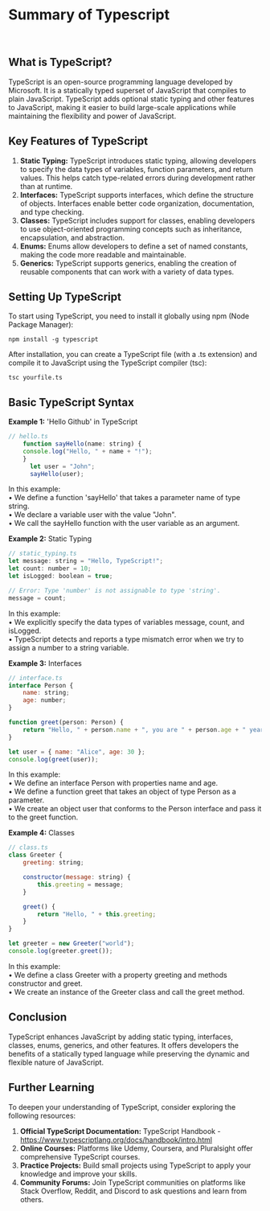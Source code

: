 # Summary of Typescript

&nbsp;</br>

## What is TypeScript?
TypeScript is an open-source programming language developed by Microsoft. It is a statically typed superset of JavaScript that compiles to plain JavaScript. TypeScript adds optional static typing and other features to JavaScript, making it easier to build large-scale applications while maintaining the flexibility and power of JavaScript.


## Key Features of TypeScript
1.	<b>Static Typing:</b> TypeScript introduces static typing, allowing developers to specify the data types of variables, function parameters, and return values. This helps catch type-related errors during development rather than at runtime.
2.	<b>Interfaces:</b> TypeScript supports interfaces, which define the structure of objects. Interfaces enable better code organization, documentation, and type checking.
3.	<b>Classes:</b> TypeScript includes support for classes, enabling developers to use object-oriented programming concepts such as inheritance, encapsulation, and abstraction.
4.	<b>Enums:</b> Enums allow developers to define a set of named constants, making the code more readable and maintainable.
5.	<b>Generics:</b> TypeScript supports generics, enabling the creation of reusable components that can work with a variety of data types.



## Setting Up TypeScript
To start using TypeScript, you need to install it globally using npm (Node Package Manager):

<code>npm install -g typescript</code>

After installation, you can create a TypeScript file (with a .ts extension) and compile it to JavaScript using the TypeScript compiler (tsc):

<code>tsc yourfile.ts</code>



## Basic TypeScript Syntax
<b>Example 1:</b> 'Hello Github' in TypeScript

``` js
// hello.ts 
	function sayHello(name: string) { 
	console.log("Hello, " + name + "!"); 
	} 
      let user = "John"; 
      sayHello(user); 
```
      
In this example:</br>
•	We define a function 'sayHello' that takes a parameter name of type string.</br>
•	We declare a variable user with the value "John".</br>
•	We call the sayHello function with the user variable as an argument.</br>



<b>Example 2:</b> Static Typing
``` js
// static_typing.ts
let message: string = "Hello, TypeScript!";
let count: number = 10;
let isLogged: boolean = true;

// Error: Type 'number' is not assignable to type 'string'.
message = count;
```

In this example:</br>
•	We explicitly specify the data types of variables message, count, and isLogged.</br>
•	TypeScript detects and reports a type mismatch error when we try to assign a number to a string variable.</br>


<b>Example 3:</b> Interfaces
``` js
// interface.ts
interface Person {
    name: string;
    age: number;
}

function greet(person: Person) {
    return "Hello, " + person.name + ", you are " + person.age + " years old.";
}

let user = { name: "Alice", age: 30 };
console.log(greet(user));
```

In this example:</br>
•	We define an interface Person with properties name and age.</br>
•	We define a function greet that takes an object of type Person as a parameter.</br>
•	We create an object user that conforms to the Person interface and pass it to the greet function.</br>


<b>Example 4:</b> Classes
``` js
// class.ts
class Greeter {
    greeting: string;

    constructor(message: string) {
        this.greeting = message;
    }

    greet() {
        return "Hello, " + this.greeting;
    }
}

let greeter = new Greeter("world");
console.log(greeter.greet());
```

In this example:</br>
•	We define a class Greeter with a property greeting and methods constructor and greet.</br>
•	We create an instance of the Greeter class and call the greet method.</br>



## Conclusion
TypeScript enhances JavaScript by adding static typing, interfaces, classes, enums, generics, and other features. It offers developers the benefits of a statically typed language while preserving the dynamic and flexible nature of JavaScript.


## Further Learning
To deepen your understanding of TypeScript, consider exploring the following resources:
1.	<b>Official TypeScript Documentation:</b> TypeScript Handbook - https://www.typescriptlang.org/docs/handbook/intro.html 
2.	<b>Online Courses:</b> Platforms like Udemy, Coursera, and Pluralsight offer comprehensive TypeScript courses.
3.	<b>Practice Projects:</b> Build small projects using TypeScript to apply your knowledge and improve your skills.
4.	<b>Community Forums:</b> Join TypeScript communities on platforms like Stack Overflow, Reddit, and Discord to ask questions and learn from others.
   




